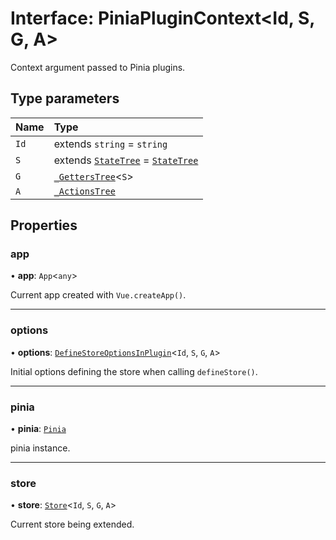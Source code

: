 # Interface: PiniaPluginContext<Id, S, G, A\>

Context argument passed to Pinia plugins.

## Type parameters

| Name | Type |
| :------ | :------ |
| `Id` | extends `string` = `string` |
| `S` | extends [`StateTree`](../type_aliases.md#statetree) = [`StateTree`](../type_aliases.md#statetree) |
| `G` | [`_GettersTree`](../type_aliases.md#getterstree)<`S`\> |
| `A` | [`_ActionsTree`](../type_aliases.md#actionstree) |

## Properties

### app

• **app**: `App`<`any`\>

Current app created with `Vue.createApp()`.

___

### options

• **options**: [`DefineStoreOptionsInPlugin`](DefineStoreOptionsInPlugin.md)<`Id`, `S`, `G`, `A`\>

Initial options defining the store when calling `defineStore()`.

___

### pinia

• **pinia**: [`Pinia`](Pinia.md)

pinia instance.

___

### store

• **store**: [`Store`](../type_aliases.md#store)<`Id`, `S`, `G`, `A`\>

Current store being extended.
